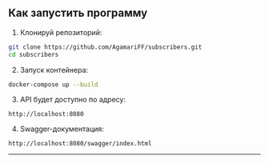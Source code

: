 ## Как запустить программу

1. Клонируй репозиторий:

```bash
git clone https://github.com/AgamariFF/subscribers.git
cd subscribers
```

2. Запуск контейнера:

```bash
docker-compose up --build
```

3. API будет доступно по адресу:

```
http://localhost:8080
```

4. Swagger-документация:

```
http://localhost:8080/swagger/index.html
```

---
